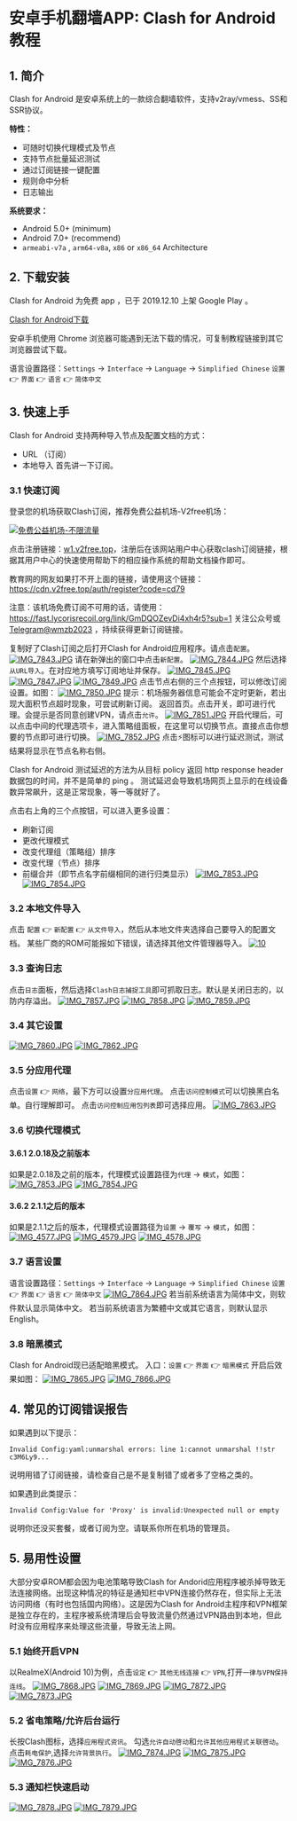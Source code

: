 # 安卓手机翻墙APP: Clash for Android教程

## 1. 简介

Clash for Android 是安卓系统上的一款综合翻墙软件，支持v2ray/vmess、SS和SSR协议。

**特性：**

- 可随时切换代理模式及节点
- 支持节点批量延迟测试
- 通过订阅链接一键配置
- 规则命中分析
- 日志输出

**系统要求：**

- Android 5.0+ (minimum)
- Android 7.0+ (recommend)
- `armeabi-v7a` , `arm64-v8a`, `x86` or `x86_64` Architecture

## 2. 下载安装

Clash for Android 为免费 app ，已于 2019.12.10 上架 Google Play 。

[Clash for Android下载](https://github.com/Kr328/ClashForAndroid)

安卓手机使用 Chrome 浏览器可能遇到无法下载的情况，可复制教程链接到其它浏览器尝试下载。

语言设置路径：`Settings` → `Interface` → `Language` → `Simplified Chinese`
`设置` 👉 `界面` 👉 `语言` 👉 `简体中文`

## 3. 快速上手

Clash for Android 支持两种导入节点及配置文档的方式：

- URL （订阅）
- 本地导入
  首先讲一下订阅。

### 3.1 快速订阅

登录您的机场获取Clash订阅，推荐免费公益机场-V2free机场：

[![免费公益机场-不限流量](https://raw.githubusercontent.com/bannedbook/fanqiang/master/v2ss/images/freenode.jpg)](https://w1.v2free.top/auth/register?code=cd79)

点击注册链接：[w1.v2free.top](https://w1.v2free.top/auth/register?code=cd79)，注册后在该网站用户中心获取clash订阅链接，根据其用户中心的快速使用帮助下的相应操作系统的帮助文档操作即可。

教育网的网友如果打不开上面的链接，请使用这个链接： https://cdn.v2free.top/auth/register?code=cd79

注意：该机场免费订阅不可用的话，请使用：https://fast.lycorisrecoil.org/link/GmDQOZevDi4xh4r5?sub=1
关注公众号或[Telegram@wmzb2023](https://t.me/wmzb2023) ，持续获得更新订阅链接。

复制好了Clash订阅之后打开Clash for Android应用程序。请点击`配置`。
[![IMG_7843.JPG](https://camo.githubusercontent.com/aa72cba168a7434640f859fd9776e8d5858e492f62bb2190c40cde5b1925d039/68747470733a2f2f7632667265652e6f72672f646f63732f535350616e656c2f416e64726f69642f436c6173685f66696c65732f313037323337363837352e6a7067)](https://camo.githubusercontent.com/aa72cba168a7434640f859fd9776e8d5858e492f62bb2190c40cde5b1925d039/68747470733a2f2f7632667265652e6f72672f646f63732f535350616e656c2f416e64726f69642f436c6173685f66696c65732f313037323337363837352e6a7067)
请在新弹出的窗口中点击`新配置`。
[![IMG_7844.JPG](https://camo.githubusercontent.com/1340d4e80ea11f1f31246d6cfed49c90aeb2007e16f5dbd880759e22d81582fe/68747470733a2f2f7632667265652e6f72672f646f63732f535350616e656c2f416e64726f69642f436c6173685f66696c65732f313131383237303134302e6a7067)](https://camo.githubusercontent.com/1340d4e80ea11f1f31246d6cfed49c90aeb2007e16f5dbd880759e22d81582fe/68747470733a2f2f7632667265652e6f72672f646f63732f535350616e656c2f416e64726f69642f436c6173685f66696c65732f313131383237303134302e6a7067)
然后选择`从URL导入`。在对应地方填写订阅地址并保存。
[![IMG_7845.JPG](https://camo.githubusercontent.com/13d1ff4deed33b2b9dc61925d78cd734d1aa4a42777052eb10c3db8d4680846c/68747470733a2f2f7632667265652e6f72672f646f63732f535350616e656c2f416e64726f69642f436c6173685f66696c65732f323136393436363034382e6a7067)](https://camo.githubusercontent.com/13d1ff4deed33b2b9dc61925d78cd734d1aa4a42777052eb10c3db8d4680846c/68747470733a2f2f7632667265652e6f72672f646f63732f535350616e656c2f416e64726f69642f436c6173685f66696c65732f323136393436363034382e6a7067)
[![IMG_7847.JPG](https://camo.githubusercontent.com/eb3315def42b8b0d7c7968923a5399e438e3ee4acc9aeb98dc08198ecc0789e1/68747470733a2f2f7632667265652e6f72672f646f63732f535350616e656c2f416e64726f69642f436c6173685f66696c65732f333834333030383533392e6a7067)](https://camo.githubusercontent.com/eb3315def42b8b0d7c7968923a5399e438e3ee4acc9aeb98dc08198ecc0789e1/68747470733a2f2f7632667265652e6f72672f646f63732f535350616e656c2f416e64726f69642f436c6173685f66696c65732f333834333030383533392e6a7067)
[![IMG_7849.JPG](https://camo.githubusercontent.com/1fd76cb13a491a7ed09c4d50add17cf56437d67cc28bd5cf183079e01b66a725/68747470733a2f2f7632667265652e6f72672f646f63732f535350616e656c2f416e64726f69642f436c6173685f66696c65732f3933323636393635312e6a7067)](https://camo.githubusercontent.com/1fd76cb13a491a7ed09c4d50add17cf56437d67cc28bd5cf183079e01b66a725/68747470733a2f2f7632667265652e6f72672f646f63732f535350616e656c2f416e64726f69642f436c6173685f66696c65732f3933323636393635312e6a7067)
点击节点右侧的三个点按钮，可以修改订阅设置。如图：
[![IMG_7850.JPG](https://camo.githubusercontent.com/370f5e0009e880a1bec3b413cd0e38fd876c1871e359ff809fcdf34fe8c538ae/68747470733a2f2f7632667265652e6f72672f646f63732f535350616e656c2f416e64726f69642f436c6173685f66696c65732f313136383333373134332e6a7067)](https://camo.githubusercontent.com/370f5e0009e880a1bec3b413cd0e38fd876c1871e359ff809fcdf34fe8c538ae/68747470733a2f2f7632667265652e6f72672f646f63732f535350616e656c2f416e64726f69642f436c6173685f66696c65732f313136383333373134332e6a7067)
提示：机场服务器信息可能会不定时更新，若出现大面积节点超时现象，可尝试刷新订阅。
返回首页。点击开关，即可进行代理。会提示是否同意创建VPN，请点击`允许`。
[![IMG_7851.JPG](https://camo.githubusercontent.com/faa21a8999fbed8f6361e555ddcb16daa70c43020812f240f32e6bd39646aad4/68747470733a2f2f7632667265652e6f72672f646f63732f535350616e656c2f416e64726f69642f436c6173685f66696c65732f323430393436393832332e6a7067)](https://camo.githubusercontent.com/faa21a8999fbed8f6361e555ddcb16daa70c43020812f240f32e6bd39646aad4/68747470733a2f2f7632667265652e6f72672f646f63732f535350616e656c2f416e64726f69642f436c6173685f66696c65732f323430393436393832332e6a7067)
开启代理后，可以点击中间的代理选项卡，进入策略组面板，在这里可以切换节点。直接点击你想要的节点即可进行切换。
[![IMG_7852.JPG](https://camo.githubusercontent.com/c9c30cbc7080bd75bef61f8ddc90da0fbed014f36081a698c1e06005ceb1ad15/68747470733a2f2f7632667265652e6f72672f646f63732f535350616e656c2f416e64726f69642f436c6173685f66696c65732f323735333530303035352e6a7067)](https://camo.githubusercontent.com/c9c30cbc7080bd75bef61f8ddc90da0fbed014f36081a698c1e06005ceb1ad15/68747470733a2f2f7632667265652e6f72672f646f63732f535350616e656c2f416e64726f69642f436c6173685f66696c65732f323735333530303035352e6a7067)
点击⚡图标可以进行延迟测试，测试结果将显示在节点名称右侧。

Clash for Android 测试延迟的方法为从目标 policy 返回 http response header 数据包的时间，并不是简单的 ping 。
测试延迟会导致机场网页上显示的在线设备数异常飙升，这是正常现象，等一等就好了。

点击右上角的三个点按钮，可以进入更多设置：

- 刷新订阅
- 更改代理模式
- 改变代理组（策略组）排序
- 改变代理（节点）排序
- 前缀合并（即节点名字前缀相同的进行归类显示）
  [![IMG_7853.JPG](https://camo.githubusercontent.com/1d078712fd584cda06accd4364c71f9c5118b6e6b4404b04ad4db41fb7cd5b48/68747470733a2f2f7632667265652e6f72672f646f63732f535350616e656c2f416e64726f69642f436c6173685f66696c65732f3535303131363331372e6a7067)](https://camo.githubusercontent.com/1d078712fd584cda06accd4364c71f9c5118b6e6b4404b04ad4db41fb7cd5b48/68747470733a2f2f7632667265652e6f72672f646f63732f535350616e656c2f416e64726f69642f436c6173685f66696c65732f3535303131363331372e6a7067)
  [![IMG_7854.JPG](https://camo.githubusercontent.com/47f12ed9991b2b3d81cb6fa15dfc6d1ff54c8c09477eeb8ca57ca24d522ffe6f/68747470733a2f2f7632667265652e6f72672f646f63732f535350616e656c2f416e64726f69642f436c6173685f66696c65732f3833383432373738302e6a7067)](https://camo.githubusercontent.com/47f12ed9991b2b3d81cb6fa15dfc6d1ff54c8c09477eeb8ca57ca24d522ffe6f/68747470733a2f2f7632667265652e6f72672f646f63732f535350616e656c2f416e64726f69642f436c6173685f66696c65732f3833383432373738302e6a7067)

### 3.2 本地文件导入

点击 `配置` 👉 `新配置` 👉 `从文件导入`，然后从本地文件夹选择自己要导入的配置文档。
某些厂商的ROM可能报如下错误，请选择其他文件管理器导入。
[![10](https://github.com/bannedbook/fanqiang/raw/master/Clash_files/romfault.png)](https://github.com/bannedbook/fanqiang/blob/master/Clash_files/romfault.png)

### 3.3 查询日志

点击`日志`面板，然后选择`Clash日志捕捉工具`即可抓取日志。默认是关闭日志的，以防内存溢出。
[![IMG_7857.JPG](https://camo.githubusercontent.com/55cafb559062d525702d84930fd46dc359d515065e7e86cba7d22e9808c906b2/68747470733a2f2f7632667265652e6f72672f646f63732f535350616e656c2f416e64726f69642f436c6173685f66696c65732f313430343732383432382e6a7067)](https://camo.githubusercontent.com/55cafb559062d525702d84930fd46dc359d515065e7e86cba7d22e9808c906b2/68747470733a2f2f7632667265652e6f72672f646f63732f535350616e656c2f416e64726f69642f436c6173685f66696c65732f313430343732383432382e6a7067)
[![IMG_7858.JPG](https://camo.githubusercontent.com/c3679c3834292d11a1aa7c632c09fd46d648543dbc8a40ac0b924f9db61cacb4/68747470733a2f2f7632667265652e6f72672f646f63732f535350616e656c2f416e64726f69642f436c6173685f66696c65732f313833363739373635372e6a7067)](https://camo.githubusercontent.com/c3679c3834292d11a1aa7c632c09fd46d648543dbc8a40ac0b924f9db61cacb4/68747470733a2f2f7632667265652e6f72672f646f63732f535350616e656c2f416e64726f69642f436c6173685f66696c65732f313833363739373635372e6a7067)
[![IMG_7859.JPG](https://camo.githubusercontent.com/b96bac185860e52a98b197eb9b07ddfc66369c0ad4975c448f91edde45a225b5/68747470733a2f2f7632667265652e6f72672f646f63732f535350616e656c2f416e64726f69642f436c6173685f66696c65732f323333363036303839302e6a7067)](https://camo.githubusercontent.com/b96bac185860e52a98b197eb9b07ddfc66369c0ad4975c448f91edde45a225b5/68747470733a2f2f7632667265652e6f72672f646f63732f535350616e656c2f416e64726f69642f436c6173685f66696c65732f323333363036303839302e6a7067)

### 3.4 其它设置

[![IMG_7860.JPG](https://camo.githubusercontent.com/e494712c97503fa706515aedd9558c0261a5ab5d1ffa027ace5c7b957d233b4e/68747470733a2f2f7632667265652e6f72672f646f63732f535350616e656c2f416e64726f69642f436c6173685f66696c65732f333738393438313737312e6a7067)](https://camo.githubusercontent.com/e494712c97503fa706515aedd9558c0261a5ab5d1ffa027ace5c7b957d233b4e/68747470733a2f2f7632667265652e6f72672f646f63732f535350616e656c2f416e64726f69642f436c6173685f66696c65732f333738393438313737312e6a7067)
[![IMG_7862.JPG](https://camo.githubusercontent.com/c17bd67530dfa5136f54f6c421750071b77b07da55ab8403a03d0ed0ab67ddd4/68747470733a2f2f7632667265652e6f72672f646f63732f535350616e656c2f416e64726f69642f436c6173685f66696c65732f3435343437363031342e6a7067)](https://camo.githubusercontent.com/c17bd67530dfa5136f54f6c421750071b77b07da55ab8403a03d0ed0ab67ddd4/68747470733a2f2f7632667265652e6f72672f646f63732f535350616e656c2f416e64726f69642f436c6173685f66696c65732f3435343437363031342e6a7067)

### 3.5 分应用代理

点击`设置` 👉 `网络`，最下方可以设置`分应用代理`。
点击`访问控制模式`可以切换黑白名单。自行理解即可。
点击`访问控制应用包列表`即可选择应用。
[![IMG_7863.JPG](https://camo.githubusercontent.com/d6e919f2c8238207487e8c36aa62a6e11cd07735b886495603b27c38bb33e651/68747470733a2f2f7632667265652e6f72672f646f63732f535350616e656c2f416e64726f69642f436c6173685f66696c65732f313237383132343338372e6a7067)](https://camo.githubusercontent.com/d6e919f2c8238207487e8c36aa62a6e11cd07735b886495603b27c38bb33e651/68747470733a2f2f7632667265652e6f72672f646f63732f535350616e656c2f416e64726f69642f436c6173685f66696c65732f313237383132343338372e6a7067)

### 3.6 切换代理模式

#### 3.6.1 2.0.18及之前版本

如果是2.0.18及之前的版本，代理模式设置路径为`代理` → `模式`，如图：
[![IMG_7853.JPG](https://camo.githubusercontent.com/1d078712fd584cda06accd4364c71f9c5118b6e6b4404b04ad4db41fb7cd5b48/68747470733a2f2f7632667265652e6f72672f646f63732f535350616e656c2f416e64726f69642f436c6173685f66696c65732f3535303131363331372e6a7067)](https://camo.githubusercontent.com/1d078712fd584cda06accd4364c71f9c5118b6e6b4404b04ad4db41fb7cd5b48/68747470733a2f2f7632667265652e6f72672f646f63732f535350616e656c2f416e64726f69642f436c6173685f66696c65732f3535303131363331372e6a7067)
[![IMG_7854.JPG](https://camo.githubusercontent.com/47f12ed9991b2b3d81cb6fa15dfc6d1ff54c8c09477eeb8ca57ca24d522ffe6f/68747470733a2f2f7632667265652e6f72672f646f63732f535350616e656c2f416e64726f69642f436c6173685f66696c65732f3833383432373738302e6a7067)](https://camo.githubusercontent.com/47f12ed9991b2b3d81cb6fa15dfc6d1ff54c8c09477eeb8ca57ca24d522ffe6f/68747470733a2f2f7632667265652e6f72672f646f63732f535350616e656c2f416e64726f69642f436c6173685f66696c65732f3833383432373738302e6a7067)

#### 3.6.2 2.1.1之后的版本

如果是2.1.1之后的版本，代理模式设置路径为`设置` → `覆写` → `模式`，如图：
[![IMG_4577.JPG](https://camo.githubusercontent.com/fc4131b53e0346db258e9db17680966a7aace579a1bbce1c6aef0ea503b46412/68747470733a2f2f7632667265652e6f72672f646f63732f535350616e656c2f416e64726f69642f436c6173685f66696c65732f313131383539303734332e6a7067)](https://camo.githubusercontent.com/fc4131b53e0346db258e9db17680966a7aace579a1bbce1c6aef0ea503b46412/68747470733a2f2f7632667265652e6f72672f646f63732f535350616e656c2f416e64726f69642f436c6173685f66696c65732f313131383539303734332e6a7067)
[![IMG_4579.JPG](https://camo.githubusercontent.com/a50194547b8f84d858f9d617e4c3d23caf463b34ed68f839f633b889ff4d7ebf/68747470733a2f2f7632667265652e6f72672f646f63732f535350616e656c2f416e64726f69642f436c6173685f66696c65732f333835353835313431362e6a7067)](https://camo.githubusercontent.com/a50194547b8f84d858f9d617e4c3d23caf463b34ed68f839f633b889ff4d7ebf/68747470733a2f2f7632667265652e6f72672f646f63732f535350616e656c2f416e64726f69642f436c6173685f66696c65732f333835353835313431362e6a7067)
[![IMG_4578.JPG](https://camo.githubusercontent.com/2e5e98b752d80d97ae0eb44041ee18d2e80e32008bd71cfbadc3afeddf6d4137/68747470733a2f2f7632667265652e6f72672f646f63732f535350616e656c2f416e64726f69642f436c6173685f66696c65732f313735333731373839312e6a7067)](https://camo.githubusercontent.com/2e5e98b752d80d97ae0eb44041ee18d2e80e32008bd71cfbadc3afeddf6d4137/68747470733a2f2f7632667265652e6f72672f646f63732f535350616e656c2f416e64726f69642f436c6173685f66696c65732f313735333731373839312e6a7067)

### 3.7 语言设置

语言设置路径：`Settings` → `Interface` → `Language` → `Simplified Chinese`
`设置` 👉 `界面` 👉 `语言` 👉 `简体中文`
[![IMG_7864.JPG](https://camo.githubusercontent.com/2f6c15e9e85d41273b87b32e80b528921f2847d6dfb4763cbb2177ffed040bd7/68747470733a2f2f7632667265652e6f72672f646f63732f535350616e656c2f416e64726f69642f436c6173685f66696c65732f333336323331323131372e6a7067)](https://camo.githubusercontent.com/2f6c15e9e85d41273b87b32e80b528921f2847d6dfb4763cbb2177ffed040bd7/68747470733a2f2f7632667265652e6f72672f646f63732f535350616e656c2f416e64726f69642f436c6173685f66696c65732f333336323331323131372e6a7067)
若当前系统语言为简体中文，则软件默认显示简体中文。
若当前系统语言为繁體中文或其它语言，则默认显示English。

### 3.8 暗黑模式

Clash for Android现已适配暗黑模式。
入口：`设置` 👉 `界面` 👉 `暗黑模式`
开启后效果如图：
[![IMG_7865.JPG](https://camo.githubusercontent.com/d20e658bff68f153bb511d885d9861a236bb87c517198b45918abec764db71a6/68747470733a2f2f7632667265652e6f72672f646f63732f535350616e656c2f416e64726f69642f436c6173685f66696c65732f35393135363630362e6a7067)](https://camo.githubusercontent.com/d20e658bff68f153bb511d885d9861a236bb87c517198b45918abec764db71a6/68747470733a2f2f7632667265652e6f72672f646f63732f535350616e656c2f416e64726f69642f436c6173685f66696c65732f35393135363630362e6a7067)
[![IMG_7866.JPG](https://camo.githubusercontent.com/6b339f4e63cc9dda589f02fd4c8d1e54a1c909afc8f2de950c347960afffe99c/68747470733a2f2f7632667265652e6f72672f646f63732f535350616e656c2f416e64726f69642f436c6173685f66696c65732f3338323232333037322e6a7067)](https://camo.githubusercontent.com/6b339f4e63cc9dda589f02fd4c8d1e54a1c909afc8f2de950c347960afffe99c/68747470733a2f2f7632667265652e6f72672f646f63732f535350616e656c2f416e64726f69642f436c6173685f66696c65732f3338323232333037322e6a7067)

## 4. 常见的订阅错误报告

如果遇到以下提示：

```
Invalid Config:yaml:unmarshal errors: line 1:cannot unmarshal !!str c3M6Ly9...
```

说明用错了订阅链接，请检查自己是不是复制错了或者多了空格之类的。

如果遇到此类提示：

```
Invalid Config:Value for 'Proxy' is invalid:Unexpected null or empty
```

说明你还没买套餐，或者订阅为空。请联系你所在机场的管理员。

## 5. 易用性设置

大部分安卓ROM都会因为电池策略导致Clash for Andorid应用程序被杀掉导致无法连接网络。出现这种情况的特征是通知栏中VPN连接仍然存在，但实际上无法访问网络（有时也包括国内网络）。这是因为Clash for Android主程序和VPN框架是独立存在的，主程序被系统清理后会导致流量仍然通过VPN路由到本地，但此时没有应用程序来处理这些流量，导致无法上网。

### 5.1 始终开启VPN

以RealmeX(Android 10)为例，点击`设定` 👉 `其他无线连接` 👉 `VPN`,打开`一律与VPN保持连线`。
[![IMG_7868.JPG](https://camo.githubusercontent.com/42314ac46fd1deb2ffb35f017035e1d70e03d76585b72f1cac33d2f0f0e6468f/68747470733a2f2f7632667265652e6f72672f646f63732f535350616e656c2f416e64726f69642f436c6173685f66696c65732f313438333532353535332e6a7067)](https://camo.githubusercontent.com/42314ac46fd1deb2ffb35f017035e1d70e03d76585b72f1cac33d2f0f0e6468f/68747470733a2f2f7632667265652e6f72672f646f63732f535350616e656c2f416e64726f69642f436c6173685f66696c65732f313438333532353535332e6a7067)
[![IMG_7869.JPG](https://camo.githubusercontent.com/aea205e4d7a5a1db023953b64f3e263399c87ae89d448f0c545af62a0669b13c/68747470733a2f2f7632667265652e6f72672f646f63732f535350616e656c2f416e64726f69642f436c6173685f66696c65732f323933373835323536322e6a7067)](https://camo.githubusercontent.com/aea205e4d7a5a1db023953b64f3e263399c87ae89d448f0c545af62a0669b13c/68747470733a2f2f7632667265652e6f72672f646f63732f535350616e656c2f416e64726f69642f436c6173685f66696c65732f323933373835323536322e6a7067)
[![IMG_7872.JPG](https://camo.githubusercontent.com/a94a16731f87a8baa5993293a486ba896155e325f151dac7df9e5bb4ec8b7ffa/68747470733a2f2f7632667265652e6f72672f646f63732f535350616e656c2f416e64726f69642f436c6173685f66696c65732f323437353336333738342e6a7067)](https://camo.githubusercontent.com/a94a16731f87a8baa5993293a486ba896155e325f151dac7df9e5bb4ec8b7ffa/68747470733a2f2f7632667265652e6f72672f646f63732f535350616e656c2f416e64726f69642f436c6173685f66696c65732f323437353336333738342e6a7067)
[![IMG_7873.JPG](https://camo.githubusercontent.com/c28249e85ef182254165c6a4a29b40b94350a4d9c29fd010a2bd1698ccbbafed/68747470733a2f2f7632667265652e6f72672f646f63732f535350616e656c2f416e64726f69642f436c6173685f66696c65732f313236363231383534332e6a7067)](https://camo.githubusercontent.com/c28249e85ef182254165c6a4a29b40b94350a4d9c29fd010a2bd1698ccbbafed/68747470733a2f2f7632667265652e6f72672f646f63732f535350616e656c2f416e64726f69642f436c6173685f66696c65732f313236363231383534332e6a7067)

### 5.2 省电策略/允许后台运行

长按Clash图标，选择`应用程式资讯`。
勾选`允许自动啓动`和`允许其他应用程式关联啓动`。
点击`耗电保护`,选择`允许背景执行`。
[![IMG_7874.JPG](https://camo.githubusercontent.com/6bc8ea52d35e5da5550e347045e8af973be3b1c7f57c47c1b83ad4d14d2b8cba/68747470733a2f2f7632667265652e6f72672f646f63732f535350616e656c2f416e64726f69642f436c6173685f66696c65732f3732323232383736392e6a7067)](https://camo.githubusercontent.com/6bc8ea52d35e5da5550e347045e8af973be3b1c7f57c47c1b83ad4d14d2b8cba/68747470733a2f2f7632667265652e6f72672f646f63732f535350616e656c2f416e64726f69642f436c6173685f66696c65732f3732323232383736392e6a7067)
[![IMG_7875.JPG](https://camo.githubusercontent.com/51c6585a788a987d232cf8399d6720dcf8eca18af186e9d2af2dad03b47249d3/68747470733a2f2f7632667265652e6f72672f646f63732f535350616e656c2f416e64726f69642f436c6173685f66696c65732f313131303630363439352e6a7067)](https://camo.githubusercontent.com/51c6585a788a987d232cf8399d6720dcf8eca18af186e9d2af2dad03b47249d3/68747470733a2f2f7632667265652e6f72672f646f63732f535350616e656c2f416e64726f69642f436c6173685f66696c65732f313131303630363439352e6a7067)
[![IMG_7876.JPG](https://camo.githubusercontent.com/e405c1c7b94676ed3ad14e7265c6d796b5da9c4cc4cd462acc5d6ac527461ea6/68747470733a2f2f7632667265652e6f72672f646f63732f535350616e656c2f416e64726f69642f436c6173685f66696c65732f37343636353634322e6a7067)](https://camo.githubusercontent.com/e405c1c7b94676ed3ad14e7265c6d796b5da9c4cc4cd462acc5d6ac527461ea6/68747470733a2f2f7632667265652e6f72672f646f63732f535350616e656c2f416e64726f69642f436c6173685f66696c65732f37343636353634322e6a7067)

### 5.3 通知栏快速启动

[![IMG_7878.JPG](https://camo.githubusercontent.com/2bbf0d4d5853feca73aafd7a19bff39e699f0ecb5129c132a8841ab0b270852e/68747470733a2f2f7632667265652e6f72672f646f63732f535350616e656c2f416e64726f69642f436c6173685f66696c65732f313139323430353636322e6a7067)](https://camo.githubusercontent.com/2bbf0d4d5853feca73aafd7a19bff39e699f0ecb5129c132a8841ab0b270852e/68747470733a2f2f7632667265652e6f72672f646f63732f535350616e656c2f416e64726f69642f436c6173685f66696c65732f313139323430353636322e6a7067)
[![IMG_7879.JPG](https://camo.githubusercontent.com/62582294e66bf3f2f3c8b54c65d946f0058a71fd6a6d394995170e3207da3df7/68747470733a2f2f7632667265652e6f72672f646f63732f535350616e656c2f416e64726f69642f436c6173685f66696c65732f323933363832333931352e6a7067)](https://camo.githubusercontent.com/62582294e66bf3f2f3c8b54c65d946f0058a71fd6a6d394995170e3207da3df7/68747470733a2f2f7632667265652e6f72672f646f63732f535350616e656c2f416e64726f69642f436c6173685f66696c65732f323933363832333931352e6a7067)
